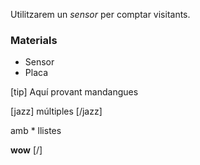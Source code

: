 Utilitzarem un *sensor* per comptar visitants.

### Materials

* Sensor
* Placa

[tip]
Aquí provant mandangues

[jazz]
múltiples
[/jazz]

amb
    * llistes

**wow**
[/]
